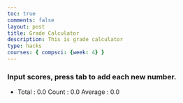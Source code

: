 ```yaml
---
toc: true
comments: false
layout: post
title: Grade Calculator
description: This is grade calculator
type: hacks
courses: { compsci: {week: 4} }
---
```


<!-- Help Message -->
<h3>Input scores, press tab to add each new number.</h3>
<!-- Totals -->
<ul>
<li>
    Total : <span id="total">0.0</span>
    Count : <span id="count">0.0</span>
    Average : <span id="average">0.0</span>
</li>
</ul>
<!-- Rows added using scores ID -->
<div id="scores">
    <!-- javascript generated inputs -->
</div>

<script>
// Executes on input event and calculates totals
function calculator(event) {
    var key = event.key;
    // Check if the pressed key is the "Tab" key (key code 9) or "Enter" key (key code 13)
    if (key === "Tab" || key === "Enter") { 
        event.preventDefault(); // Prevent default behavior (tabbing to the next element)
   
        var array = document.getElementsByName('score'); // setup array of scores
        var total = 0;  // running total
        var count = 0;  // count of input elements with valid values

        for (var i = 0; i < array.length; i++) {  // iterate through array
            var value = array[i].value;
            if (parseFloat(value)) {
                var parsedValue = parseFloat(value);
                total += parsedValue;  // add to running total
                count++;
            }
        }
    // update totals
        document.getElementById('total').innerHTML = total.toFixed(2); // show two decimals
        document.getElementById('count').innerHTML = count;

        if (count > 0) {
          var average = total / count;
          document.getElementById('average').innerHTML = average.toFixed(2);

        // Calculate letter grade based on average score
        var letterGrade = calculateLetterGrade(average);
         document.getElementById('letterGrade').innerHTML = letterGrade;
       } else {
         document.getElementById('average').innerHTML = "0.0";
         document.getElementById('letterGrade').innerHTML = ""; // Clear letter grade if there are no scores.
    }

    // adds newInputLine, only if all array values satisfy parseFloat 
    if (count === document.getElementsByName('score').length) {
      newInputLine(count); // make a new input line
    }
  }
}
// Function to calculate the letter grade based on the average score
function calculateLetterGrade(average) {
  if (average >= 90) {
    return 'A';
  } else if (average >= 80) {
    return 'B';
  } else if (average >= 70) {
    return 'C';
  } else if (average >= 60) {
    return 'D';
  } else {
    return 'F';
  }
}

<!-- Letter Grade -->
<div>
  Letter Grade: <span id="letterGrade"></span>
</div>

// Creates a new input box
function newInputLine(index) {

    // Add a label for each score element
    var title = document.createElement('label');
    title.htmlFor = index;
    title.innerHTML = index + ". ";    
    document.getElementById("scores").appendChild(title); // add to HTML

    // Setup score element and attributes
    var score = document.createElement("input"); // input element
    score.id =  index;  // id of input element
    score.onkeydown = calculator // Each key triggers event (using function as a value)
    score.type = "number"; // Use text type to allow typing multiple characters
    score.name = "score";  // name is used to group all "score" elements (array)
    score.style.textAlign = "right";
    score.style.width = "5em";
    document.getElementById("scores").appendChild(score);  // add to HTML

    // Create and add blank line after input box
    var br = document.createElement("br");  // line break element
    document.getElementById("scores").appendChild(br); // add to HTML

    // Set focus on the new input line
    document.getElementById(index).focus();
}

// Creates 1st input box on Window load
newInputLine(0);

</script>